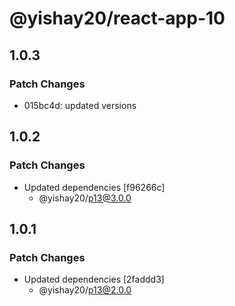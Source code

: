 # @yishay20/react-app-10

## 1.0.3

### Patch Changes

- 015bc4d: updated versions

## 1.0.2

### Patch Changes

- Updated dependencies [f96266c]
  - @yishay20/p13@3.0.0

## 1.0.1

### Patch Changes

- Updated dependencies [2faddd3]
  - @yishay20/p13@2.0.0
